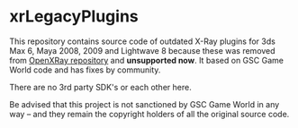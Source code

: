 # xrLegacyPlugins

This repository contains source code of outdated X-Ray plugins for 3ds Max 6, Maya 2008, 2009 and Lightwave 8 because these was removed from [OpenXRay repository](https://github.com/OpenXRay/xray-16) and **unsupported now**. It based on GSC Game World code and has fixes by community.

There are no 3rd party SDK's or each other here.

Be advised that this project is not sanctioned by GSC Game World in any way – and they remain the copyright holders of all the original source code.
